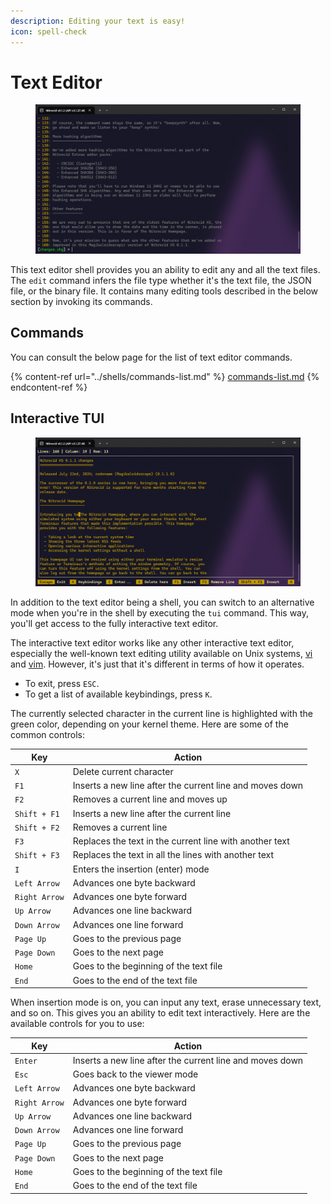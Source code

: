 ```yaml
---
description: Editing your text is easy!
icon: spell-check
---
```


# Text Editor

<figure><img src="../../../.gitbook/assets/image (177).png" alt=""><figcaption></figcaption></figure>

This text editor shell provides you an ability to edit any and all the text files. The `edit` command infers the file type whether it's the text file, the JSON file, or the binary file. It contains many editing tools described in the below section by invoking its commands.

## Commands

You can consult the below page for the list of text editor commands.

{% content-ref url="../shells/commands-list.md" %}
[commands-list.md](../shells/commands-list.md)
{% endcontent-ref %}

## Interactive TUI

<figure><img src="../../../.gitbook/assets/image (178).png" alt=""><figcaption></figcaption></figure>

In addition to the text editor being a shell, you can switch to an alternative mode when you're in the shell by executing the `tui` command. This way, you'll get access to the fully interactive text editor.

The interactive text editor works like any other interactive text editor, especially the well-known text editing utility available on Unix systems, [vi](https://en.m.wikipedia.org/wiki/Vi) and [vim](https://www.vim.org/). However, it's just that it's different in terms of how it operates.

* To exit, press `ESC`.
* To get a list of available keybindings, press `K`.

The currently selected character in the current line is highlighted with the green color, depending on your kernel theme. Here are some of the common controls:

| Key           | Action                                                   |
| ------------- | -------------------------------------------------------- |
| `X`           | Delete current character                                 |
| `F1`          | Inserts a new line after the current line and moves down |
| `F2`          | Removes a current line and moves up                      |
| `Shift + F1`  | Inserts a new line after the current line                |
| `Shift + F2`  | Removes a current line                                   |
| `F3`          | Replaces the text in the current line with another text  |
| `Shift + F3`  | Replaces the text in all the lines with another text     |
| `I`           | Enters the insertion (enter) mode                        |
| `Left Arrow`  | Advances one byte backward                               |
| `Right Arrow` | Advances one byte forward                                |
| `Up Arrow`    | Advances one line backward                               |
| `Down Arrow`  | Advances one line forward                                |
| `Page Up`     | Goes to the previous page                                |
| `Page Down`   | Goes to the next page                                    |
| `Home`        | Goes to the beginning of the text file                   |
| `End`         | Goes to the end of the text file                         |

When insertion mode is on, you can input any text, erase unnecessary text, and so on. This gives you an ability to edit text interactively. Here are the available controls for you to use:

| Key           | Action                                                   |
| ------------- | -------------------------------------------------------- |
| `Enter`       | Inserts a new line after the current line and moves down |
| `Esc`         | Goes back to the viewer mode                             |
| `Left Arrow`  | Advances one byte backward                               |
| `Right Arrow` | Advances one byte forward                                |
| `Up Arrow`    | Advances one line backward                               |
| `Down Arrow`  | Advances one line forward                                |
| `Page Up`     | Goes to the previous page                                |
| `Page Down`   | Goes to the next page                                    |
| `Home`        | Goes to the beginning of the text file                   |
| `End`         | Goes to the end of the text file                         |
